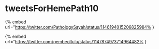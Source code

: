 # tweetsForHemePath10

{% embed url="https://twitter.com/PathologySayah/status/1146194015206825984% }

{% embed url="https://twitter.com/pembeoltulu/status/1147874973714964482% }


